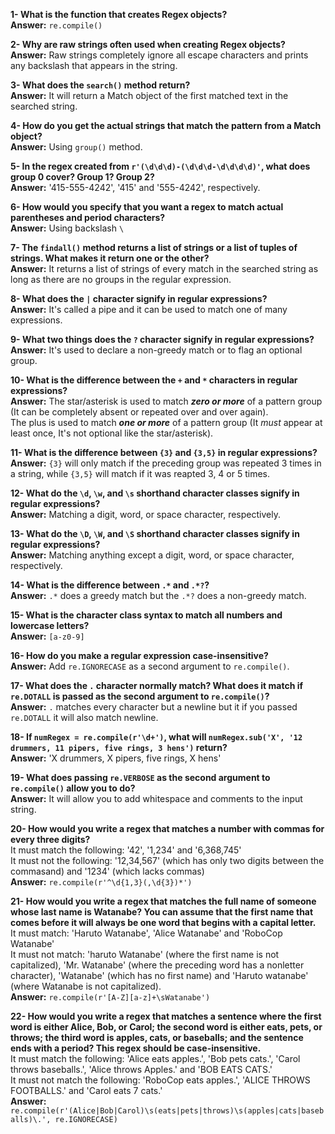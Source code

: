 **1- What is the function that creates Regex objects?**  
**Answer:** `re.compile()`

**2- Why are raw strings often used when creating Regex objects?**  
**Answer:** Raw strings completely ignore all escape characters and prints any backslash that appears in the string.

**3- What does the `search()` method return?**  
**Answer:** It will return a Match object of the first matched text in the searched string.

**4- How do you get the actual strings that match the pattern from a Match object?**  
**Answer:** Using `group()` method.

**5- In the regex created from `r'(\d\d\d)-(\d\d\d-\d\d\d\d)'`, what does group 0 cover? Group 1? Group 2?**  
**Answer:** '415-555-4242', '415' and '555-4242', respectively.

**6- How would you specify that you want a regex to match actual parentheses and period characters?**  
**Answer:** Using backslash `\`

**7- The `findall()` method returns a list of strings or a list of tuples of strings. What makes it return one or the other?**  
**Answer:** It returns a list of strings of every match in the searched string as long as there are no groups in the regular expression.

**8- What does the `|` character signify in regular expressions?**  
**Answer:** It's called a pipe and it can be used to match one of many expressions.

**9- What two things does the `?` character signify in regular expressions?**  
**Answer:** It's used to declare a non-greedy match or to flag an optional group.

**10- What is the difference between the `+` and `*` characters in regular expressions?**  
**Answer:** The star/asterisk is used to match ***zero or more*** of a pattern group (It can be completely absent or repeated over and over again).  
The plus is used to match ***one or more*** of a pattern group (It *must* appear at least once, It's not optional like the star/asterisk).

**11- What is the difference between `{3}` and `{3,5}` in regular expressions?**  
**Answer:** `{3}` will only match if the preceding group was repeated 3 times in a string, while `{3,5}` will match if it was reapted 3, 4 or 5 times.

**12- What do the `\d`, `\w`, and `\s` shorthand character classes signify in regular expressions?**  
**Answer:** Matching a digit, word, or space character, respectively.

**13- What do the `\D`, `\W`, and `\S` shorthand character classes signify in regular expressions?**  
**Answer:** Matching anything except a digit, word, or space character, respectively.

**14- What is the difference between `.*` and `.*?`?**  
**Answer:** `.*` does a greedy match but the `.*?` does a non-greedy match.

**15- What is the character class syntax to match all numbers and lowercase letters?**  
**Answer:** `[a-z0-9]`

**16- How do you make a regular expression case-insensitive?**  
**Answer:** Add `re.IGNORECASE` as a second argument to `re.compile()`.

**17- What does the `.` character normally match? What does it match if `re.DOTALL` is passed as the second argument to `re.compile()`?**  
**Answer:** `.` matches every character but a newline but it if you passed `re.DOTALL` it will also match newline.

**18- If `numRegex = re.compile(r'\d+')`, what will `numRegex.sub('X', '12 drummers, 11 pipers, five rings, 3 hens')` return?**  
**Answer:** 'X drummers, X pipers, five rings, X hens'

**19- What does passing `re.VERBOSE` as the second argument to `re.compile()` allow you to do?**  
**Answer:** It will allow you to add whitespace and comments to the input string.

**20- How would you write a regex that matches a number with commas for every three digits?**  
It must match the following: '42', '1,234' and '6,368,745'  
It must not the following: '12,34,567' (which has only two digits between the commasand) and '1234' (which lacks commas)  
**Answer:** `re.compile(r'^\d{1,3}(,\d{3})*')`

**21- How would you write a regex that matches the full name of someone whose last name is Watanabe? You can assume that the first name that comes before it will always be one word that begins with a capital letter.**  
It must match: 'Haruto Watanabe', 'Alice Watanabe' and 'RoboCop Watanabe'  
It must not match: 'haruto Watanabe' (where the first name is not capitalized), 'Mr. Watanabe' (where the preceding word has a nonletter character), 'Watanabe' (which has no first name) and 'Haruto watanabe' (where Watanabe is not capitalized).  
**Answer:** `re.compile(r'[A-Z][a-z]+\sWatanabe')`

**22- How would you write a regex that matches a sentence where the first word is either Alice, Bob, or Carol; the second word is either eats, pets, or throws; the third word is apples, cats, or baseballs; and the sentence ends with a period? This regex should be case-insensitive.**  
It must match the following: 'Alice eats apples.', 'Bob pets cats.', 'Carol throws baseballs.', 'Alice throws Apples.' and 'BOB EATS CATS.'  
It must not match the following: 'RoboCop eats apples.', 'ALICE THROWS FOOTBALLS.' and 'Carol eats 7 cats.'  
**Answer:** `re.compile(r'(Alice|Bob|Carol)\s(eats|pets|throws)\s(apples|cats|baseballs)\.', re.IGNORECASE)`

